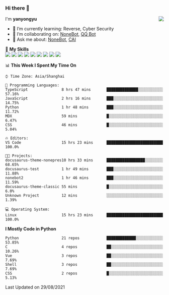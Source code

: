 ### Hi there 👋

<a href="#">
  <img align="right" src="https://github-readme-stats.vercel.app/api?username=yanyongyu&count_private=true&show_icons=true&bg_color=15,f2f7fd,E0EAFC" />
</a>

I'm **yanyongyu**

- 🌱 I’m currently learning: Reverse, Cyber Security
- 👯 I’m collaborating on: [NoneBot](https://github.com/nonebot), [QQ Bot](https://github.com/Mrs4s/go-cqhttp)
- 💬 Ask me about: [NoneBot](https://github.com/nonebot), [CAI](https://github.com/cscs181/CAI)

🌟 **My Skills**  
![](https://img.shields.io/badge/-Python-3e74a2?style=flat-square&logo=Python&logoColor=fff)
![](https://img.shields.io/badge/-Node.js-339933?style=flat-square&logo=Node.js&logoColor=fff)
![](https://img.shields.io/badge/-Vue-4fc08d?style=flat-square&logo=Vue.js&logoColor=fff)
![](https://img.shields.io/badge/-React-2d98ce?style=flat-square&logo=React&logoColor=fff)
![](https://img.shields.io/badge/-Docker-2496ED?style=flat-square&logo=Docker&logoColor=fff)
![](https://img.shields.io/badge/-Linux-000000?style=flat-square&logo=Linux&logoColor=fff)
![](https://img.shields.io/badge/-MySQL-4479A1?style=flat-square&logo=MySQL&logoColor=fff)
![](https://img.shields.io/badge/-Redis-DC382D?style=flat-square&logo=Redis&logoColor=fff)
![](https://img.shields.io/badge/-MongoDB-47A248?style=flat-square&logo=MongoDB&logoColor=fff)

<!--START_SECTION:waka-->
📊 **This Week I Spent My Time On** 

```text
⌚︎ Time Zone: Asia/Shanghai

💬 Programming Languages: 
TypeScript               8 hrs 47 mins       ██████████████░░░░░░░░░░░   57.16% 
JavaScript               2 hrs 16 mins       ███░░░░░░░░░░░░░░░░░░░░░░   14.75% 
Python                   1 hr 48 mins        ███░░░░░░░░░░░░░░░░░░░░░░   11.72% 
MDX                      59 mins             █░░░░░░░░░░░░░░░░░░░░░░░░   6.47% 
CSS                      46 mins             █░░░░░░░░░░░░░░░░░░░░░░░░   5.04%

🔥 Editors: 
VS Code                  15 hrs 23 mins      █████████████████████████   100.0%

🐱‍💻 Projects: 
docusaurus-theme-nonepres10 hrs 33 mins      █████████████████░░░░░░░░   68.65% 
docusaurus-test          1 hr 49 mins        ███░░░░░░░░░░░░░░░░░░░░░░   11.88% 
nonebot2                 1 hr 46 mins        ███░░░░░░░░░░░░░░░░░░░░░░   11.59% 
docusaurus-theme-classic 55 mins             █░░░░░░░░░░░░░░░░░░░░░░░░   6.0% 
Unknown Project          12 mins             ░░░░░░░░░░░░░░░░░░░░░░░░░   1.39%

💻 Operating System: 
Linux                    15 hrs 23 mins      █████████████████████████   100.0%

```

**I Mostly Code in Python** 

```text
Python                   21 repos            █████████████░░░░░░░░░░░░   53.85% 
C                        4 repos             ██░░░░░░░░░░░░░░░░░░░░░░░   10.26% 
Vue                      3 repos             ██░░░░░░░░░░░░░░░░░░░░░░░   7.69% 
Shell                    3 repos             ██░░░░░░░░░░░░░░░░░░░░░░░   7.69% 
CSS                      2 repos             █░░░░░░░░░░░░░░░░░░░░░░░░   5.13%

```



 Last Updated on 29/08/2021
<!--END_SECTION:waka-->
